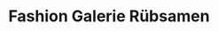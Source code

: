 ---
title: "Fashion Galerie Rübsamen"
url: /schrobenhausen/fashion-galerie-ruebsamen/
shop: Kleidung
---
